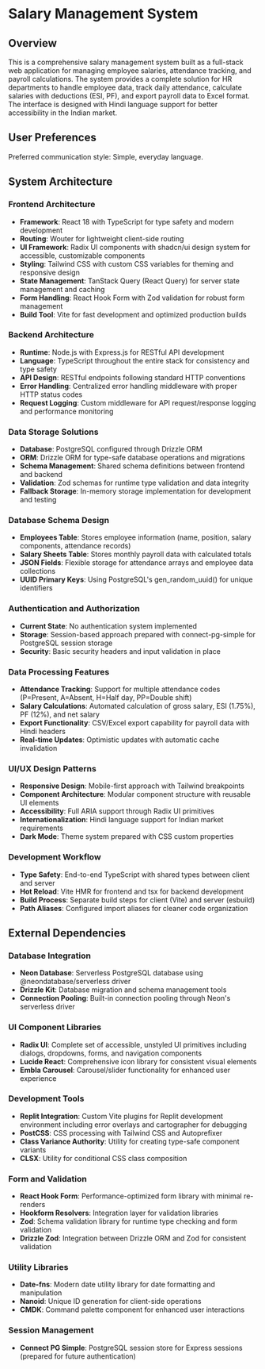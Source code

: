 # Salary Management System

## Overview

This is a comprehensive salary management system built as a full-stack web application for managing employee salaries, attendance tracking, and payroll calculations. The system provides a complete solution for HR departments to handle employee data, track daily attendance, calculate salaries with deductions (ESI, PF), and export payroll data to Excel format. The interface is designed with Hindi language support for better accessibility in the Indian market.

## User Preferences

Preferred communication style: Simple, everyday language.

## System Architecture

### Frontend Architecture
- **Framework**: React 18 with TypeScript for type safety and modern development
- **Routing**: Wouter for lightweight client-side routing
- **UI Framework**: Radix UI components with shadcn/ui design system for accessible, customizable components
- **Styling**: Tailwind CSS with custom CSS variables for theming and responsive design
- **State Management**: TanStack Query (React Query) for server state management and caching
- **Form Handling**: React Hook Form with Zod validation for robust form management
- **Build Tool**: Vite for fast development and optimized production builds

### Backend Architecture
- **Runtime**: Node.js with Express.js for RESTful API development
- **Language**: TypeScript throughout the entire stack for consistency and type safety
- **API Design**: RESTful endpoints following standard HTTP conventions
- **Error Handling**: Centralized error handling middleware with proper HTTP status codes
- **Request Logging**: Custom middleware for API request/response logging and performance monitoring

### Data Storage Solutions
- **Database**: PostgreSQL configured through Drizzle ORM
- **ORM**: Drizzle ORM for type-safe database operations and migrations
- **Schema Management**: Shared schema definitions between frontend and backend
- **Validation**: Zod schemas for runtime type validation and data integrity
- **Fallback Storage**: In-memory storage implementation for development and testing

### Database Schema Design
- **Employees Table**: Stores employee information (name, position, salary components, attendance records)
- **Salary Sheets Table**: Stores monthly payroll data with calculated totals
- **JSON Fields**: Flexible storage for attendance arrays and employee data collections
- **UUID Primary Keys**: Using PostgreSQL's gen_random_uuid() for unique identifiers

### Authentication and Authorization
- **Current State**: No authentication system implemented
- **Storage**: Session-based approach prepared with connect-pg-simple for PostgreSQL session storage
- **Security**: Basic security headers and input validation in place

### Data Processing Features
- **Attendance Tracking**: Support for multiple attendance codes (P=Present, A=Absent, H=Half day, PP=Double shift)
- **Salary Calculations**: Automated calculation of gross salary, ESI (1.75%), PF (12%), and net salary
- **Export Functionality**: CSV/Excel export capability for payroll data with Hindi headers
- **Real-time Updates**: Optimistic updates with automatic cache invalidation

### UI/UX Design Patterns
- **Responsive Design**: Mobile-first approach with Tailwind breakpoints
- **Component Architecture**: Modular component structure with reusable UI elements
- **Accessibility**: Full ARIA support through Radix UI primitives
- **Internationalization**: Hindi language support for Indian market requirements
- **Dark Mode**: Theme system prepared with CSS custom properties

### Development Workflow
- **Type Safety**: End-to-end TypeScript with shared types between client and server
- **Hot Reload**: Vite HMR for frontend and tsx for backend development
- **Build Process**: Separate build steps for client (Vite) and server (esbuild)
- **Path Aliases**: Configured import aliases for cleaner code organization

## External Dependencies

### Database Integration
- **Neon Database**: Serverless PostgreSQL database using @neondatabase/serverless driver
- **Drizzle Kit**: Database migration and schema management tools
- **Connection Pooling**: Built-in connection pooling through Neon's serverless driver

### UI Component Libraries
- **Radix UI**: Complete set of accessible, unstyled UI primitives including dialogs, dropdowns, forms, and navigation components
- **Lucide React**: Comprehensive icon library for consistent visual elements
- **Embla Carousel**: Carousel/slider functionality for enhanced user experience

### Development Tools
- **Replit Integration**: Custom Vite plugins for Replit development environment including error overlays and cartographer for debugging
- **PostCSS**: CSS processing with Tailwind CSS and Autoprefixer
- **Class Variance Authority**: Utility for creating type-safe component variants
- **CLSX**: Utility for conditional CSS class composition

### Form and Validation
- **React Hook Form**: Performance-optimized form library with minimal re-renders
- **Hookform Resolvers**: Integration layer for validation libraries
- **Zod**: Schema validation library for runtime type checking and form validation
- **Drizzle Zod**: Integration between Drizzle ORM and Zod for consistent validation

### Utility Libraries
- **Date-fns**: Modern date utility library for date formatting and manipulation
- **Nanoid**: Unique ID generation for client-side operations
- **CMDK**: Command palette component for enhanced user interactions

### Session Management
- **Connect PG Simple**: PostgreSQL session store for Express sessions (prepared for future authentication)